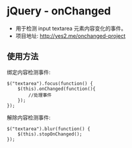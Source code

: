 jQuery - onChanged
=========
  * 用于检测 input textarea 元素内容变化的事件。
  * 项目地址: http://yes2.me/onchanged-project

使用方法
---------
绑定内容检测事件:

	$("textarea").focus(function() {
		$(this).onChanged(function(){
			//处理事件
		}); 	
	});

解除内容检测事件:

	$("textarea").blur(function() {
		$(this).stopOnChanged();
	});